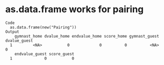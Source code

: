 # as.data.frame works for pairing

    Code
      as.data.frame(new("Pairing"))
    Output
        gymnast_home dvalue_home endvalue_home score_home gymnast_guest dvalue_guest
      1         <NA>           0             0          0          <NA>            0
        endvalue_guest score_guest
      1              0           0

